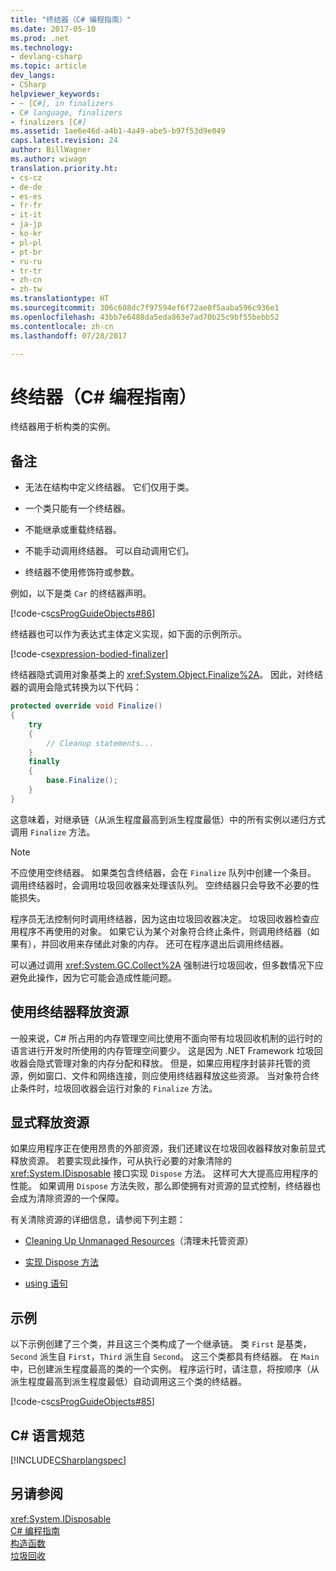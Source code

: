 ```yaml
---
title: "终结器（C# 编程指南）"
ms.date: 2017-05-10
ms.prod: .net
ms.technology:
- devlang-csharp
ms.topic: article
dev_langs:
- CSharp
helpviewer_keywords:
- ~ [C#], in finalizers
- C# language, finalizers
- finalizers [C#]
ms.assetid: 1ae6e46d-a4b1-4a49-abe5-b97f53d9e049
caps.latest.revision: 24
author: BillWagner
ms.author: wiwagn
translation.priority.ht:
- cs-cz
- de-de
- es-es
- fr-fr
- it-it
- ja-jp
- ko-kr
- pl-pl
- pt-br
- ru-ru
- tr-tr
- zh-cn
- zh-tw
ms.translationtype: HT
ms.sourcegitcommit: 306c608dc7f97594ef6f72ae0f5aaba596c936e1
ms.openlocfilehash: 43bb7e6488da5eda863e7ad70b25c9bf55bebb52
ms.contentlocale: zh-cn
ms.lasthandoff: 07/28/2017

---
```

# <a name="finalizers-c-programming-guide"></a>终结器（C# 编程指南）
终结器用于析构类的实例。  
  
## <a name="remarks"></a>备注  
  
-   无法在结构中定义终结器。 它们仅用于类。  
  
-   一个类只能有一个终结器。  
  
-   不能继承或重载终结器。  
  
-   不能手动调用终结器。 可以自动调用它们。  
  
-   终结器不使用修饰符或参数。  
  
 例如，以下是类 `Car` 的终结器声明。
  
 [!code-cs[csProgGuideObjects#86](../../../csharp/programming-guide/classes-and-structs/codesnippet/CSharp/destructors_1.cs)]  

终结器也可以作为表达式主体定义实现，如下面的示例所示。

[!code-cs[expression-bodied-finalizer](../../../../samples/snippets/csharp/programming-guide/classes-and-structs/expr-bodied-destructor.cs#1)]  
  
 终结器隐式调用对象基类上的 <xref:System.Object.Finalize%2A>。 因此，对终结器的调用会隐式转换为以下代码：  
  
```csharp  
protected override void Finalize()  
{  
    try  
    {  
        // Cleanup statements...  
    }  
    finally  
    {  
        base.Finalize();  
    }  
}  
```  
  
 这意味着，对继承链（从派生程度最高到派生程度最低）中的所有实例以递归方式调用 `Finalize` 方法。  
  
> [!NOTE]
>  不应使用空终结器。 如果类包含终结器，会在 `Finalize` 队列中创建一个条目。 调用终结器时，会调用垃圾回收器来处理该队列。 空终结器只会导致不必要的性能损失。  
  
 程序员无法控制何时调用终结器，因为这由垃圾回收器决定。 垃圾回收器检查应用程序不再使用的对象。 如果它认为某个对象符合终止条件，则调用终结器（如果有），并回收用来存储此对象的内存。 还可在程序退出后调用终结器。  
  
 可以通过调用 <xref:System.GC.Collect%2A> 强制进行垃圾回收，但多数情况下应避免此操作，因为它可能会造成性能问题。  
  
## <a name="using-finalizers-to-release-resources"></a>使用终结器释放资源  
 一般来说，C# 所占用的内存管理空间比使用不面向带有垃圾回收机制的运行时的语言进行开发时所使用的内存管理空间要少。 这是因为 .NET Framework 垃圾回收器会隐式管理对象的内存分配和释放。 但是，如果应用程序封装非托管的资源，例如窗口、文件和网络连接，则应使用终结器释放这些资源。 当对象符合终止条件时，垃圾回收器会运行对象的 `Finalize` 方法。  
  
## <a name="explicit-release-of-resources"></a>显式释放资源  
 如果应用程序正在使用昂贵的外部资源，我们还建议在垃圾回收器释放对象前显式释放资源。 若要实现此操作，可从执行必要的对象清除的 <xref:System.IDisposable> 接口实现 `Dispose` 方法。 这样可大大提高应用程序的性能。 如果调用 `Dispose` 方法失败，那么即使拥有对资源的显式控制，终结器也会成为清除资源的一个保障。  
  
 有关清除资源的详细信息，请参阅下列主题：  
  
-   [Cleaning Up Unmanaged Resources](../../../standard/garbage-collection/unmanaged.md)（清理未托管资源）  
  
-   [实现 Dispose 方法](../../../standard/garbage-collection/implementing-dispose.md)  
  
-   [using 语句](../../../csharp/language-reference/keywords/using-statement.md)  
  
## <a name="example"></a>示例  
 以下示例创建了三个类，并且这三个类构成了一个继承链。 类 `First` 是基类，`Second` 派生自 `First`，`Third` 派生自 `Second`。 这三个类都具有终结器。 在 `Main` 中，已创建派生程度最高的类的一个实例。 程序运行时，请注意，将按顺序（从派生程度最高到派生程度最低）自动调用这三个类的终结器。  
  
 [!code-cs[csProgGuideObjects#85](../../../csharp/programming-guide/classes-and-structs/codesnippet/CSharp/destructors_2.cs)]  
  
## <a name="c-language-specification"></a>C# 语言规范  
 [!INCLUDE[CSharplangspec](~/includes/csharplangspec-md.md)]  
  
## <a name="see-also"></a>另请参阅  
 <xref:System.IDisposable>   
 [C# 编程指南](../../../csharp/programming-guide/index.md)   
 [构造函数](../../../csharp/programming-guide/classes-and-structs/constructors.md)   
 [垃圾回收](../../../standard/garbage-collection/index.md)

